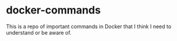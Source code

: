 # docker-commands
This is a repo of important commands in Docker that I think I need to understand or be aware of.
